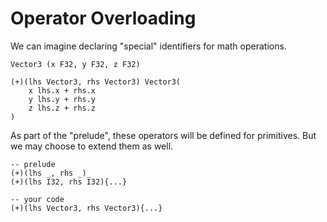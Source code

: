 # Operator Overloading

We can imagine declaring "special" identifiers for math operations.

```luau
Vector3 (x F32, y F32, z F32)

(+)(lhs Vector3, rhs Vector3) Vector3(
    x lhs.x + rhs.x
    y lhs.y + rhs.y
    z lhs.z + rhs.z
)
```

As part of the "prelude", these operators will be defined for primitives. But we
may choose to extend them as well.

```luau
-- prelude
(+)(lhs _, rhs _)_
(+)(lhs I32, rhs I32){...}

-- your code
(+)(lhs Vector3, rhs Vector3){...}
```

